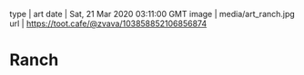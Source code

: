 type | art
date | Sat, 21 Mar 2020 03:11:00 GMT
image | media/art_ranch.jpg
url | https://toot.cafe/@zvava/103858852106856874

# Ranch

